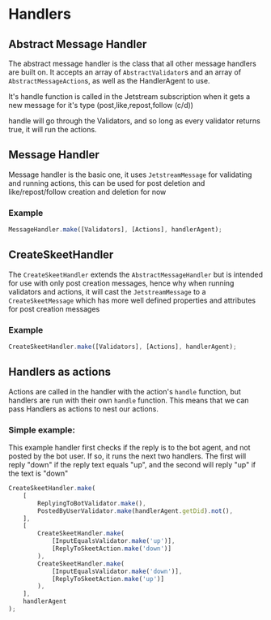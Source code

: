 # Handlers

## Abstract Message Handler

The abstract message handler is the class that all other message handlers are built on.
It accepts an array of `AbstractValidator`s and an array of `AbstractMessageAction`s, as well as the HandlerAgent to use.

It's handle function is called in the Jetstream subscription when it gets a new message for it's type (post,like,repost,follow (c/d))

handle will go through the Validators, and so long as every validator returns true, it will run the actions.

## Message Handler

Message handler is the basic one, it uses `JetstreamMessage` for validating and running actions, this can be used for post deletion and like/repost/follow creation and deletion for now

### Example

```typescript
MessageHandler.make([Validators], [Actions], handlerAgent);
```

## CreateSkeetHandler

The `CreateSkeetHandler` extends the `AbstractMessageHandler` but is intended for use with only post creation messages, hence why when running validators and actions, it will cast the `JetstreamMessage` to a `CreateSkeetMessage` which has more well defined properties and attributes for post creation messages

### Example

```typescript
CreateSkeetHandler.make([Validators], [Actions], handlerAgent);
```

## Handlers as actions

Actions are called in the handler with the action's `handle` function, but handlers are run with their own `handle` function. This means that we can pass Handlers as actions to nest our actions.

### Simple example:

This example handler first checks if the reply is to the bot agent, and not posted by the bot user.
If so, it runs the next two handlers. The first will reply "down" if the reply text equals "up", and the second will reply "up" if the text is "down"

```typescript
CreateSkeetHandler.make(
    [
        ReplyingToBotValidator.make(),
        PostedByUserValidator.make(handlerAgent.getDid).not(),
    ],
    [
        CreateSkeetHandler.make(
            [InputEqualsValidator.make('up')],
            [ReplyToSkeetAction.make('down')]
        ),
        CreateSkeetHandler.make(
            [InputEqualsValidator.make('down')],
            [ReplyToSkeetAction.make('up')]
        ),
    ],
    handlerAgent
);
```
